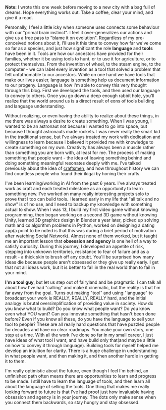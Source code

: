 **Note:** I wrote this one week before moving to a new city with a bag full of dreams. Hope everything works out. Take a coffee, clear your mind, and give it a read.

Personally, I feel a little icky when someone uses connects some behaviour with our "primal brain instinct". I feel it over-generalizes our actions and give us a free pass to "blame it on evolution". Regardless of my pre-conceived notions about it, I'll use it this time to convey how far we've come so far as a species, and just how significant the role **language** and **tools** have been in it. Tools are how our ancestors have provided for their families, whether it be using tools to hunt, or to use it for agriculture, or to protect themselves. From the invention of wheel, to the steam engine, to the computer - we can label every invention as a tool that solved a problem that felt unfathomable to our ancestors. While on one hand we have tools that make our lives easier, language is something help us document information to our progeny. Language is how I'm able to convey this very thought through this blog. First we developed the tools, and then used our language to convey to others. Once you go down a deep enough rabbit hole, you'll realize that the world around us is a direct result of eons of tools building and language understanding. 

Without realizing, or even having the ability to realize about these things, in me there was always a desire to create something. When I was young, I wanted to be an astronaut not because I wanted to go into space, but because I thought astronauts made rockets. I was never really the smart kid in the traditional sense, but I've always treated my work with dedication and willingness to learn because I believed it provided me with knowledge to create something on my own. Creativity has always been a muscle rather than something you are born with, at least for me. The process of making something that people want - the idea of leaving something behind and doing something meaningful resonates deeply with me. I've talked previously about the idea of [craftsmen](https://yash-sri.xyz/blog/career), and how throughout history we can find countless people who found their ikigai by honing their crafts.

I've been learning/working in AI from the past 6 years. I've always treated work as craft and each treated milestone as an opportunity to learn something new. I've worked on many really interesting projects solo to prove that I too can build tools. I learned early in my life that "all talk and no show" is of no use, and I need to backup my knowledge with something actual to show. When I was 13, I build my first video game without knowing programming, then began working on a second 3D game without knowing Unity, learned 3D graphics design in Blender a year later, picked up solving math and cs algorithm problems in Python, worked on designing a dating app(a point to be noted is that this was during a brief period of motivation after watching Social Network). Almost none of them worked, but it taught me an important lesson that **obsession and agency** is one hell of a way to satisfy curiosity. During this journey, I developed an appetite of risk, stepping into unknown territories, resistance to fear of failure and as a result - a thick skin to brush off any doubt. You'll be surprised how many ideas die because people aren't obsessed or they give up really early. I get that not all ideas work, but it is better to fail in the real world than to fail in your mind.

**I'm a tool guy**, but let us step out of fairyland and be pragmatic. I can talk all about how I've had "calling" and make it cinematic, but the reality is that I'm far away from the goal. Turns out making "tool" and using "language" to broadcast your work is REALLY, REALLY, REALLY hard, and the initial analogy is brutal oversimplification of providing value in society. How do you know what to build? Do you know what people want? Do you know even what YOU want? Can you innovate something that hasn't been done before? Even if you know all these, do you have the language to sell your tool to people? These are all really hard questions that have puzzled people for decades and have no clear roadmaps. You make your own story, one step at a time. With all the work I've done so far in my small career, I just have ideas of what tool I want, and have build only that(and maybe a little on how to convey it through language). Building tools for myself helped me develop an intuition for clarity. There is a huge challenge in understanding in what people want, and then making it, and then another hurdle in getting it to them. 

I'm really optimistic about the future, even though I feel I'm behind, an unfinished path often means there are opportunities to learn and progress to be made. I still have to learn the language of tools, and then learn all about the language of selling the tools. One thing that makes me really looking forward to future is that I've had proof just how invaluable having obsession and agency is in your journey. The dots only make sense when you connect them backwards, so stay hungry and stay obsessed.
